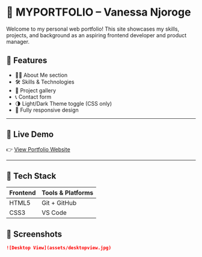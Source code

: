 # 💼 MYPORTFOLIO – Vanessa Njoroge

Welcome to my personal web portfolio! This site showcases my skills, projects, and background as an aspiring frontend developer and product manager.

## 🌟 Features

- 🧑‍💻 About Me section
- 🛠️ Skills & Technologies
- 📁 Project gallery
- 📞 Contact form
- 🌗 Light/Dark Theme toggle (CSS only)
- 📱 Fully responsive design

---

## 🚀 Live Demo

👉 [View Portfolio Website](https://github.com/vanessaNjoroge2/MYPORTFOLIO)

---

## 🧰 Tech Stack

| Frontend | Tools & Platforms |
| -------- | ----------------- |
| HTML5    | Git + GitHub      |
| CSS3     | VS Code           |

## 📸 Screenshots

```markdown
![Desktop View](assets/desktopview.jpg)
```
